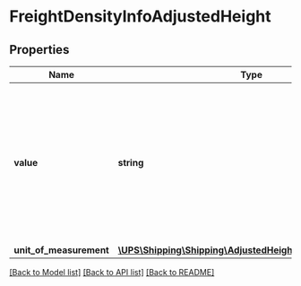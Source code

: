 # FreightDensityInfoAdjustedHeight

## Properties
Name | Type | Description | Notes
------------ | ------------- | ------------- | -------------
**value** | **string** | Adjusted Height value for the handling unit.  Height Adjustment is done only when Handling unit type is SKD &#x3D; Skid or PLT &#x3D; Pallet. | 
**unit_of_measurement** | [**\UPS\Shipping\Shipping\AdjustedHeightUnitOfMeasurement**](AdjustedHeightUnitOfMeasurement.md) |  | 

[[Back to Model list]](../../README.md#documentation-for-models) [[Back to API list]](../../README.md#documentation-for-api-endpoints) [[Back to README]](../../README.md)

